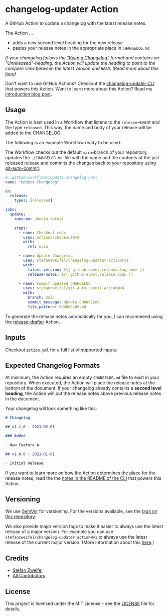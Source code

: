 # changelog-updater Action

A GitHub Action to update a changelog with the latest release notes.

The Action …

- adds a new second level heading for the new release
- pastes your release notes in the appropriate place in `CHANGELOG.md`

*If your changelog follows the ["Keep a Changelog"](https://keepachangelog.com/) format and contains an "Unreleased"-heading, the Action will update the heading to point to the compare view between the latest version and `HEAD`. (Read more about this [here](https://github.com/stefanzweifel/php-changelog-updater#expected-changelog-formats))*

Don't want to use GitHub Actions? Checkout the [changelog-updater CLI](https://github.com/stefanzweifel/php-changelog-updater) that powers this Action.
Want to learn more about this Action? Read my [introduction blog post](https://stefanzweifel.io/posts/2021/11/13/introducing-the-changelog-updater-action).

## Usage

The Action is best used in a Workflow that listens to the `release`-event and the type `released`. This way, the name and body of your release will be added to the CHANGELOG.

The following is an example Workflow ready to be used.

The Workflow checks out the default `main`-branch of your repository, updates the `./CHANGELOG.md`-file with the name and the contents of the just released release and commits the changes back to your repository using [git-auto-commit](https://github.com/stefanzweifel/git-auto-commit-action).

```yaml
# .github/workflows/update-changelog.yaml
name: "Update Changelog"

on:
  release:
    types: [released]

jobs:
  update:
    runs-on: ubuntu-latest

    steps:
      - name: Checkout code
        uses: actions/checkout@v2
        with:
          ref: main

      - name: Update Changelog
        uses: stefanzweifel/changelog-updater-action@v1
        with:
          latest-version: ${{ github.event.release.tag_name }}
          release-notes: ${{ github.event.release.body }}

      - name: Commit updated CHANGELOG
        uses: stefanzweifel/git-auto-commit-action@v4
        with:
          branch: main
          commit_message: Update CHANGELOG
          file_pattern: CHANGELOG.md
```

To generate the release notes automatically for you, I can recommend using the [release-drafter](https://github.com/release-drafter/release-drafter) Action. 

## Inputs

Checkout [`action.yml`](https://github.com/stefanzweifel/changelog-updater-action/blob/main/action.yml) for a full list of supported inputs.

## Expected Changelog Formats

At minimum, the Action requires an empty `CHANGELOG.md` file to exist in your repository.
When executed, the Action will place the release notes at the bottom of the document.
If your changelog already contains a **second level heading**, the Action will put the release notes above previous release notes in the document.

Your changelog will look something like this:

```md
# Changelog

## v1.1.0 - 2021-02-01

### Added

- New Feature A

## v1.0.0 - 2021-01-01

- Initial Release
```

If you want to learn more on how the Action determines the place for the release notes, read the the [notes in the README of the CLI](https://github.com/stefanzweifel/php-changelog-updater#expected-changelog-formats) that powers this Action.

## Versioning

We use [SemVer](http://semver.org/) for versioning. For the versions available, see the [tags on this repository](https://github.com/stefanzweifel/changelog-updater-action/tags).

We also provide major version tags to make it easier to always use the latest release of a major version. For example you can use `stefanzweifel/changelog-updater-action@v1` to always use the latest release of the current major version.
(More information about this [here](https://help.github.com/en/actions/building-actions/about-actions#versioning-your-action).)

## Credits

* [Stefan Zweifel](https://github.com/stefanzweifel)
* [All Contributors](https://github.com/stefanzweifel/changelog-updater-action/graphs/contributors)

## License

This project is licensed under the MIT License - see the [LICENSE](https://github.com/stefanzweifel/changelog-updater-action/blob/main/LICENSE) file for details.
